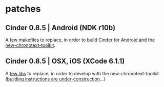 patches
===

Cinder 0.8.5 | Android (NDK r10b)
---

A [few makefiles](cinder_android_0.8.5/android) to replace, in order to [build Cinder for Android and the new-chronotext-toolkit](https://github.com/arielm/new-chronotext-toolkit/wiki/How-to-build-Cinder-0.8.5-for-Android-and-the-new-chronotext-toolkit).

Cinder 0.8.5 | OSX, iOS (XCode 6.1.1)
---

A [few libs](cinder_0.8.5/lib) to replace, in order to develop with the new-chronotext-toolkit ([building instructions are under-construction](https://github.com/arielm/new-chronotext-toolkit/wiki/How-to-(re)build-Cinder-0.8.5-for-XCode-6.1.1-and-the-new-chronotext-toolkit)...)
